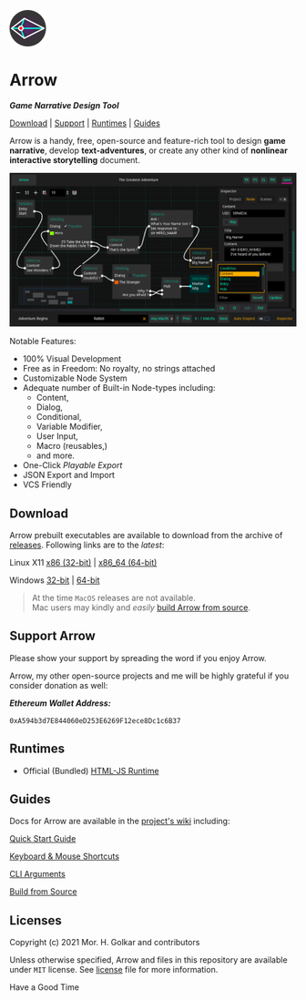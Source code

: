![Arrow's logo][arrow-logo]

# Arrow
***Game Narrative Design Tool***

[Download](#download) | [Support](#support-arrow) | [Runtimes](#runtimes) | [Guides](#guides)

Arrow is a handy, free, open-source and feature-rich tool to
design **game narrative**, develop **text-adventures**,
or create any other kind of **nonlinear interactive storytelling** document.

![Arrow's Overall Look][arrow-screenshot]

Notable Features:

+ 100% Visual Development
+ Free as in Freedom: No royalty, no strings attached
+ Customizable Node System
+ Adequate number of Built-in Node-types including:
    + Content,
    + Dialog,
    + Conditional,
    + Variable Modifier,
    + User Input,
    + Macro (reusables,)
    + and more.
+ One-Click *Playable Export*
+ JSON Export and Import
+ VCS Friendly


## Download

Arrow prebuilt executables are available to download from the archive of [releases].
Following links are to the *latest*:

Linux X11 [x86 (32-bit)][linux-x11-x86-latest] | [x86_64 (64-bit)][linux-x11-x86-64-latest]

Windows [32-bit][win-32-latest] | [64-bit][win-64-latest]

> At the time `MacOS` releases are not available.  
> Mac users may kindly and *easily* [build Arrow from source][wiki-build-from-source].


## Support Arrow

Please show your support by spreading the word if you enjoy Arrow.

Arrow, my other open-source projects and me will be
highly grateful if you consider donation as well:

***Ethereum Wallet Address:***  
```
0xA594b3d7E844060eD253E6269F12ece8Dc1c6B37
```


## Runtimes

+ Official (Bundled) [HTML-JS Runtime][runtime-html-js]


## Guides

Docs for Arrow are available in the [project's wiki][wiki-home]
including:

[Quick Start Guide][wiki-quick-start-guide]

[Keyboard & Mouse Shortcuts][wiki-shortcuts]

[CLI Arguments][wiki-cli-arguments]

[Build from Source][wiki-build-from-source]


## Licenses

Copyright (c) 2021 Mor. H. Golkar and contributors

Unless otherwise specified, Arrow and files in this repository are
available under `MIT` license. See [license][license-file] file for more information.


Have a Good Time


<!-- download -->
[releases]: https://github.com/mhgolkar/Arrow/releases
[linux-x11-x86-64-latest]: https://github.com/mhgolkar/Arrow/releases/download/v1.0.0/Arrow-v1.0.0-linux-x86_64.tar.gz
[linux-x11-x86-latest]: https://github.com/mhgolkar/Arrow/releases/download/v1.0.0/Arrow-v1.0.0-linux-x86.tar.gz
[win-32-latest]: https://github.com/mhgolkar/Arrow/releases/download/v1.0.0/Arrow-v1.0.0-win.32.zip
[win-64-latest]: https://github.com/mhgolkar/Arrow/releases/download/v1.0.0/Arrow-v1.0.0-win.64.zip
<!-- wiki -->
[wiki-home]: https://github.com/mhgolkar/Arrow/wiki/
[wiki-build-from-source]: https://github.com/mhgolkar/Arrow/wiki/build-from-source
[wiki-quick-start-guide]: https://github.com/mhgolkar/Arrow/wiki/quick-start-guide
[wiki-shortcuts]: https://github.com/mhgolkar/Arrow/wiki/shortcuts
[wiki-cli-arguments]: https://github.com/mhgolkar/Arrow/wiki/cli-arguments
<!-- rel -->
[runtime-html-js]: ./runtimes/html-js/
[license-file]: ./license
<!-- resources -->
[arrow-logo]: ./icon.png
[arrow-screenshot]: ./.screenshot.png
